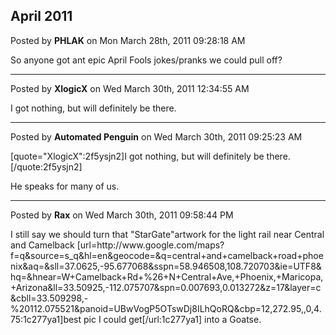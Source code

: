 ## April 2011
Posted by **PHLAK** on Mon March 28th, 2011 09:28:18 AM

So anyone got ant epic April Fools jokes/pranks we could pull off?

--------------------------------------------------------------------------------

Posted by **XlogicX** on Wed March 30th, 2011 12:34:55 AM

I got nothing, but will definitely be there.

--------------------------------------------------------------------------------

Posted by **Automated Penguin** on Wed March 30th, 2011 09:25:23 AM

[quote=&quot;XlogicX&quot;:2f5ysjn2]I got nothing, but will definitely be there.[/quote:2f5ysjn2]

He speaks for many of us.

--------------------------------------------------------------------------------

Posted by **Rax** on Wed March 30th, 2011 09:58:44 PM

I still say we should turn that &quot;StarGate&quot;artwork for the light rail  near Central and Camelback  [url=http&#58;//www&#46;google&#46;com/maps?f=q&amp;source=s_q&amp;hl=en&amp;geocode=&amp;q=central+and+camelback+road+phoenix&amp;aq=&amp;sll=37&#46;0625,-95&#46;677068&amp;sspn=58&#46;946508,108&#46;720703&amp;ie=UTF8&amp;hq=&amp;hnear=W+Camelback+Rd+%26+N+Central+Ave,+Phoenix,+Maricopa,+Arizona&amp;ll=33&#46;50925,-112&#46;075707&amp;spn=0&#46;007693,0&#46;013272&amp;z=17&amp;layer=c&amp;cbll=33&#46;509298,-%20112&#46;075521&amp;panoid=UBwVogP5OTswDj8ILhQoRQ&amp;cbp=12,272&#46;95,,0,4&#46;75:1c277ya1]best pic I could get[/url:1c277ya1] into a Goatse.
